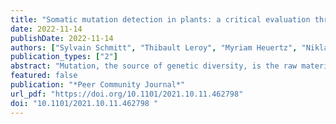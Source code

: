 ```yaml
---
title: "Somatic mutation detection in plants: a critical evaluation through simulations and reanalyses"
date: 2022-11-14
publishDate: 2022-11-14
authors: ["Sylvain Schmitt", "Thibault Leroy", "Myriam Heuertz", "Niklas Tysklind"]
publication_types: ["2"]
abstract: "Mutation, the source of genetic diversity, is the raw material of evolution; however, the mutation process remains understudied, especially in plants. Using both a simulation and reanalysis framework, we set out to test the performance of two types of variant callers, generic ones and those developed for cancer research, to detect de novo somatic mutations. In an in silico experiment, we generated Illumina-like sequence reads spiked with simulated mutations at different allele frequencies to compare the performance of seven commonly-used variant callers to recall them. More empirically, we then reanalyzed two of the largest datasets available for plants, both developed for identifying within-individual variation in long-lived pedunculate oaks. Even in plants, variant callers developed for cancer research outperform generic callers regarding mutation recall and precision, especially at low allele frequency. Such variants at low allele frequency are typically expected for within-individual de novo plant mutations. Reanalysis of published oak data with the best-performing caller based on our simulations identified up to 7x more somatic mutations than initially reported. Our results advocate the use of cancer research callers to boost de novo mutation research in plants, and to reconcile empirical reports with theoretical expectations."
featured: false
publication: "*Peer Community Journal*"
url_pdf: "https://doi.org/10.1101/2021.10.11.462798"
doi: "10.1101/2021.10.11.462798 "
---
```


<span class="__dimensions_badge_embed__" data-doi="10.1101/2021.10.11.462798 "></span><script async src="https://badge.dimensions.ai/badge.js" charset="utf-8"></script>
